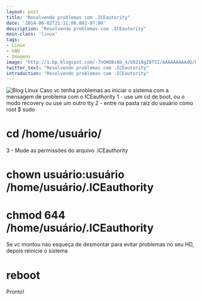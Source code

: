 ```yaml
---
layout: post
title: "Resolvendo problemas com .ICEautority"
date: '2014-08-02T21:11:00.002-07:00'
description: "Resolvendo problemas com .ICEautority"
main-class: 'linux'
tags:
- Linux
- GNU
- Imagens
image: "http://1.bp.blogspot.com/-7nOHOBsAb_4/U9218gZ8TSI/AAAAAAAAAdQ/P6PkIZbw0QY/s72-c/ICEautority.jpg"
twitter_text: "Resolvendo problemas com .ICEautority"
introduction: "Resolvendo problemas com .ICEautority"
---
```

![Blog Linux](http://1.bp.blogspot.com/-7nOHOBsAb_4/U9218gZ8TSI/AAAAAAAAAdQ/P6PkIZbw0QY/s1600/ICEautority.jpg "Blog Linux")
Caso vc tenha problemas ao iniciar o sistema com a mensagem de problema com o ICEauthority
1 - use um cd de boot, ou o modo recovery ou use um outro tty
2 - entre na pasta raíz do usuário como root
$ sudo
# cd /home/usuário/
3 - Mude as permissões do arquivo .ICEauthority
# chown usuário:usuário /home/usuário/.ICEauthority
# chmod 644 /home/usuário/.ICEauthority
Se vc montou não esqueça de desmontar para evitar problemas no seu HD, depois reinicie o sistema
# reboot
Pronto!
